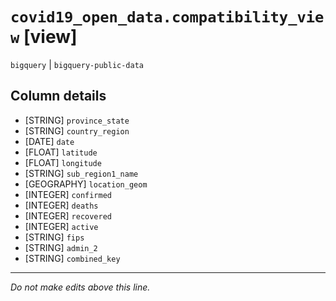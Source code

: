 # `covid19_open_data.compatibility_view` [view]
`bigquery` | `bigquery-public-data`

## Column details
* [STRING]    `province_state`
* [STRING]    `country_region`
* [DATE]      `date`
* [FLOAT]     `latitude`
* [FLOAT]     `longitude`
* [STRING]    `sub_region1_name`
* [GEOGRAPHY] `location_geom`
* [INTEGER]   `confirmed`
* [INTEGER]   `deaths`
* [INTEGER]   `recovered`
* [INTEGER]   `active`
* [STRING]    `fips`
* [STRING]    `admin_2`
* [STRING]    `combined_key`

-------------------------------------------------------------------------------
*Do not make edits above this line.*
